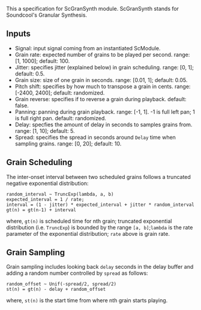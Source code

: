 This a specification for ScGranSynth module. ScGranSynth stands for Soundcool's Granular Synthesis.

## Inputs
* Signal: input signal coming from an instantiated ScModule.
* Grain rate: expected number of grains to be played per second. range: [1, 1000]; default: 100.
* Jitter: specifies jitter (explained below) in grain scheduling. range: [0, 1]; default: 0.5.
* Grain size: size of one grain in seconds. range: [0.01, 1]; default: 0.05.
* Pitch shift: specifies by how much to transpose a grain in cents. range: [-2400, 2400]; default: randomized.
* Grain reverse: specifies if to reverse a grain during playback. default: false.
* Panning: panning during grain playback. range: [-1, 1]. -1 is full left pan; 1 is full right pan. default: randomized.
* Delay: specfies the amount of delay in seconds to samples grains from. range: [1, 10]; default: 5.
* Spread: specifies the spread in seconds around `Delay` time when sampling grains. range: [0, 20]; default: 10.

## Grain Scheduling
The inter-onset interval between two scheduled grains follows a truncated negative exponential distribution:
```
random_interval ~ TruncExp(lambda, a, b)
expected_interval = 1 / rate;
interval = (1 - jitter) * expected_interval + jitter * random_interval
gt(n) = gt(n-1) + interval
```
where, `gt(n)` is scheduled time for nth grain; truncated exponential distribution (i.e. `TruncExp`) is bounded 
by the range `[a, b]`;`lambda` is the rate parameter of the exponential distribution; `rate` above is grain rate.

## Grain Sampling
Grain sampling includes looking back `delay` seconds in the delay buffer and adding a random number controlled by `spread` 
as follows:
```
random_offset ~ Unif(-spread/2, spread/2)
st(n) = gt(n) - delay + random_offset
```
where, `st(n)` is the start time from where nth grain starts playing. 
